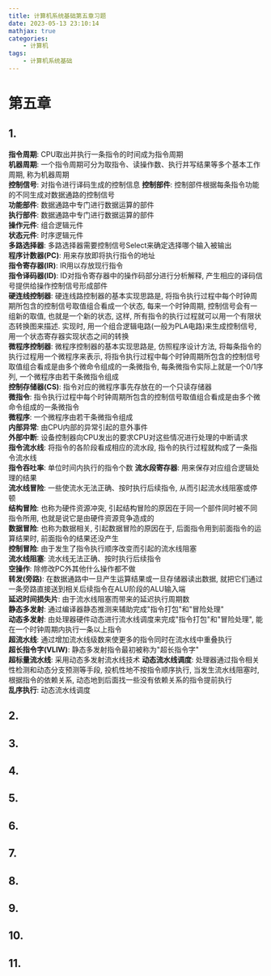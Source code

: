 ```yaml
---
title: 计算机系统基础第五章习题
date: 2023-05-13 23:10:14
mathjax: true
categories:
    - 计算机
tags:
    - 计算机系统基础
---
```


# 第五章

## 1.
**指令周期**: CPU取出并执行一条指令的时间成为指令周期  
**机器周期**: 一个指令周期可分为取指令、读操作数、执行并写结果等多个基本工作周期, 称为机器周期  
**控制信号**: 对指令进行译码生成的控制信息
**控制部件**: 控制部件根据每条指令功能的不同生成对数据通路的控制信号  
**功能部件**: 数据通路中专门进行数据运算的部件  
**执行部件**: 数据通路中专门进行数据运算的部件  
**操作元件**: 组合逻辑元件  
**状态元件**: 时序逻辑元件  
**多路选择器**: 多路选择器需要控制信号Select来确定选择哪个输入被输出  
**程序计数器(PC)**: 用来存放即将执行指令的地址  
**指令寄存器(IR)**: IR用以存放现行指令  
**指令译码器(ID)**: ID对指令寄存器中的操作码部分进行分析解释, 产生相应的译码信号提供给操作控制信号形成部件  
**硬连线控制器**: 硬连线路控制器的基本实现思路是, 将指令执行过程中每个时钟周期所包含的控制信号取值组合看成一个状态, 每来一个时钟周期, 控制信号会有一组新的取值, 也就是一个新的状态, 这样, 所有指令的执行过程就可以用一个有限状态转换图来描述. 实现时, 用一个组合逻辑电路(一般为PLA电路)来生成控制信号, 用一个状态寄存器实现状态之间的转换  
**微程序控制器**: 微程序控制器的基本实现思路是, 仿照程序设计方法, 将每条指令的执行过程用一个微程序来表示, 将指令执行过程中每个时钟周期所包含的控制信号取值组合看成是由多个微命令组成的一条微指令, 每条微指令实际上就是一个0/1序列, 一个微程序由若干条微指令组成  
**控制存储器(CS)**: 指令对应的微程序事先存放在的一个只读存储器  
**微指令**: 指令执行过程中每个时钟周期所包含的控制信号取值组合看成是由多个微命令组成的一条微指令  
**微程序**: 一个微程序由若干条微指令组成  
**内部异常**: 由CPU内部的异常引起的意外事件  
**外部中断**: 设备控制器向CPU发出的要求CPU对这些情况进行处理的中断请求  
**指令流水线**: 将指令的各阶段看成相应的流水段, 指令的执行过程就构成了一条指令流水线  
**指令吞吐率**: 单位时间内执行的指令个数
**流水段寄存器**: 用来保存对应组合逻辑处理的结果  
**流水线冒险**: 一些使流水无法正确、按时执行后续指令, 从而引起流水线阻塞或停顿  
**结构冒险**: 也称为硬件资源冲突, 引起结构冒险的原因在于同一个部件同时被不同指令所用, 也就是说它是由硬件资源竞争造成的  
**数据冒险**: 也称为数据相关, 引起数据冒险的原因在于, 后面指令用到前面指令的运算结果时, 前面指令的结果还没产生  
**控制冒险**: 由于发生了指令执行顺序改变而引起的流水线阻塞  
**流水线阻塞**: 流水线无法正确、按时执行后续指令  
**空操作**: 除修改PC外其他什么操作都不做  
**转发(旁路)**: 在数据通路中一旦产生运算结果或一旦存储器读出数据, 就把它们通过一条旁路直接送到相关后续指令在ALU阶段的ALU输入端  
**延迟时间损失片**: 由于流水线阻塞而带来的延迟执行周期数  
**静态多发射**: 通过编译器静态推测来辅助完成"指令打包"和"冒险处理"  
**动态多发射**: 由处理器硬件动态进行流水线调度来完成"指令打包"和"冒险处理", 能在一个时钟周期内执行一条以上指令  
**超流水线**: 通过增加流水线级数来使更多的指令同时在流水线中重叠执行  
**超长指令字(VLIW)**: 静态多发射指令最初被称为"超长指令字"  
**超标量流水线**: 采用动态多发射流水线技术
**动态流水线调度**: 处理器通过指令相关性检测和动态分支预测等手段, 投机性地不按指令顺序执行, 当发生流水线阻塞时, 根据指令的依赖关系, 动态地到后面找一些没有依赖关系的指令提前执行  
**乱序执行**: 动态流水线调度  

## 2.

## 3.

## 4.

## 5.

## 6.

## 7.

## 8.

## 9.

## 10.


## 11.

